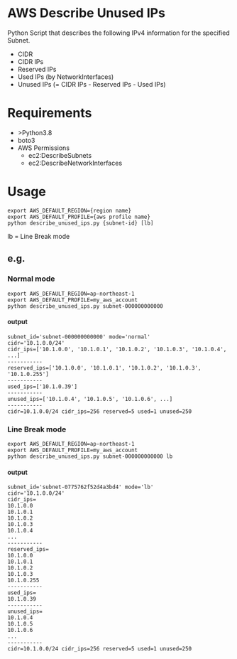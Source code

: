 # AWS Describe Unused IPs

Python Script that describes the following IPv4 information for the specified Subnet.

- CIDR
- CIDR IPs
- Reserved IPs
- Used IPs (by NetworkInterfaces)
- Unused IPs (= CIDR IPs - Reserved IPs - Used IPs)

# Requirements

- \>Python3.8
- boto3
- AWS Permissions
    - ec2:DescribeSubnets
    - ec2:DescribeNetworkInterfaces

# Usage

```
export AWS_DEFAULT_REGION={region name}
export AWS_DEFAULT_PROFILE={aws profile name}
python describe_unused_ips.py {subnet-id} [lb] 
```

lb = Line Break mode

## e.g.

### Normal mode

```
export AWS_DEFAULT_REGION=ap-northeast-1
export AWS_DEFAULT_PROFILE=my_aws_account
python describe_unused_ips.py subnet-000000000000
```

#### output

```
subnet_id='subnet-000000000000' mode='normal'
cidr='10.1.0.0/24'
cidr_ips=['10.1.0.0', '10.1.0.1', '10.1.0.2', '10.1.0.3', '10.1.0.4', ...]
-----------
reserved_ips=['10.1.0.0', '10.1.0.1', '10.1.0.2', '10.1.0.3', '10.1.0.255']
-----------
used_ips=['10.1.0.39']
-----------
unused_ips=['10.1.0.4', '10.1.0.5', '10.1.0.6', ...]
-----------
cidr=10.1.0.0/24 cidr_ips=256 reserved=5 used=1 unused=250
```

### Line Break mode

```
export AWS_DEFAULT_REGION=ap-northeast-1
export AWS_DEFAULT_PROFILE=my_aws_account
python describe_unused_ips.py subnet-000000000000 lb
```

#### output

```
subnet_id='subnet-0775762f52d4a3bd4' mode='lb'
cidr='10.1.0.0/24'
cidr_ips=
10.1.0.0
10.1.0.1
10.1.0.2
10.1.0.3
10.1.0.4
...
-----------
reserved_ips=
10.1.0.0
10.1.0.1
10.1.0.2
10.1.0.3
10.1.0.255
-----------
used_ips=
10.1.0.39
-----------
unused_ips=
10.1.0.4
10.1.0.5
10.1.0.6
...
-----------
cidr=10.1.0.0/24 cidr_ips=256 reserved=5 used=1 unused=250
```